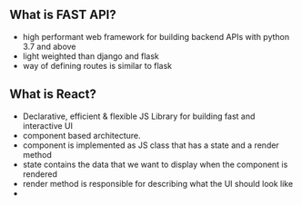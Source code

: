 ## What is FAST API?
- high performant web framework for building backend APIs with python 3.7 and above
- light weighted than django and flask
- way of defining routes is similar to flask

## What is React?
- Declarative, efficient & flexible JS Library for building fast and interactive UI
- component based architecture.
- component is implemented as JS class that has a state and a render method
- state contains the data that we want to display when the component is rendered
- render method is responsible for describing what the UI should look like
- 